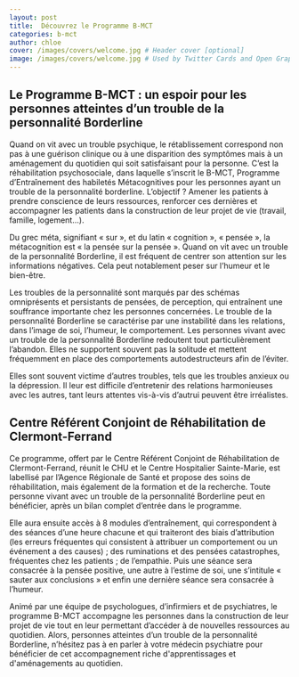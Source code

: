 ```yaml
---
layout: post
title:  Découvrez le Programme B-MCT
categories: b-mct
author: chloe
cover: /images/covers/welcome.jpg # Header cover [optional]
image: /images/covers/welcome.jpg # Used by Twitter Cards and Open Graph [optional]
---
```


## Le Programme B-MCT : un espoir pour les personnes atteintes d’un trouble de la personnalité Borderline

Quand on vit avec un trouble psychique, le rétablissement correspond non pas à une guérison clinique ou à une disparition des symptômes mais à un aménagement du quotidien qui soit satisfaisant pour la personne. C’est la réhabilitation psychosociale, dans laquelle s’inscrit le B-MCT, Programme d’Entraînement des habiletés Métacognitives pour les personnes ayant un trouble de la personnalité borderline. L’objectif ? Amener les patients à prendre conscience de leurs ressources, renforcer ces dernières et accompagner les patients dans la construction de leur projet de vie (travail, famille, logement…).

Du grec méta, signifiant « sur », et du latin « cognition », « pensée », la métacognition est « la pensée sur la pensée ». Quand on vit avec un trouble de la personnalité Borderline, il est fréquent de centrer son attention sur les informations négatives. Cela peut notablement peser sur l’humeur et le bien-être.

Les troubles de la personnalité sont marqués par des schémas omniprésents et persistants de pensées, de perception, qui entraînent une souffrance importante chez les personnes concernées. Le trouble de la personnalité Borderline se caractérise par une instabilité dans les relations, dans l’image de soi, l’humeur, le comportement. Les personnes vivant avec un trouble de la personnalité Borderline redoutent tout particulièrement l’abandon. Elles ne supportent souvent pas la solitude et mettent fréquemment en place des comportements autodestructeurs afin de l’éviter.

Elles sont souvent victime d’autres troubles, tels que les troubles anxieux ou la dépression. Il leur est difficile d’entretenir des relations harmonieuses avec les autres, tant leurs attentes vis-à-vis d’autrui peuvent être irréalistes.

## Centre Référent Conjoint de Réhabilitation de Clermont-Ferrand

Ce programme, offert par le Centre Référent Conjoint de Réhabilitation de Clermont-Ferrand, réunit le CHU et le Centre Hospitalier Sainte-Marie, est labellisé par l’Agence Régionale de Santé et propose des soins de réhabilitation, mais également de la formation et de la recherche. Toute personne vivant avec un trouble de la personnalité Borderline peut en bénéficier, après un bilan complet d’entrée dans le programme.

Elle aura ensuite accès à 8 modules d’entraînement, qui correspondent à des séances d’une heure chacune et qui traiteront des biais d’attribution (les erreurs fréquentes qui consistent à attribuer un comportement ou un événement a des causes) ; des ruminations et des pensées catastrophes, fréquentes chez les patients ; de l’empathie. Puis une séance sera consacrée à la pensée positive, une autre à l’estime de soi, une s’intitule « sauter aux conclusions » et enfin une dernière séance sera consacrée à l’humeur.

Animé par une équipe de psychologues, d’infirmiers et de psychiatres, le programme B-MCT accompagne les personnes dans la construction de leur projet de vie tout en leur permettant d’accéder à de nouvelles ressources au quotidien. Alors, personnes atteintes d’un trouble de la personnalité Borderline, n’hésitez pas à en parler à votre médecin psychiatre pour bénéficier de cet accompagnement riche d'apprentissages et d'aménagements au quotidien.
